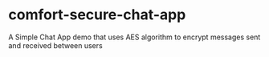 # comfort-secure-chat-app
A  Simple Chat App demo that uses AES algorithm to encrypt messages sent and received between users
